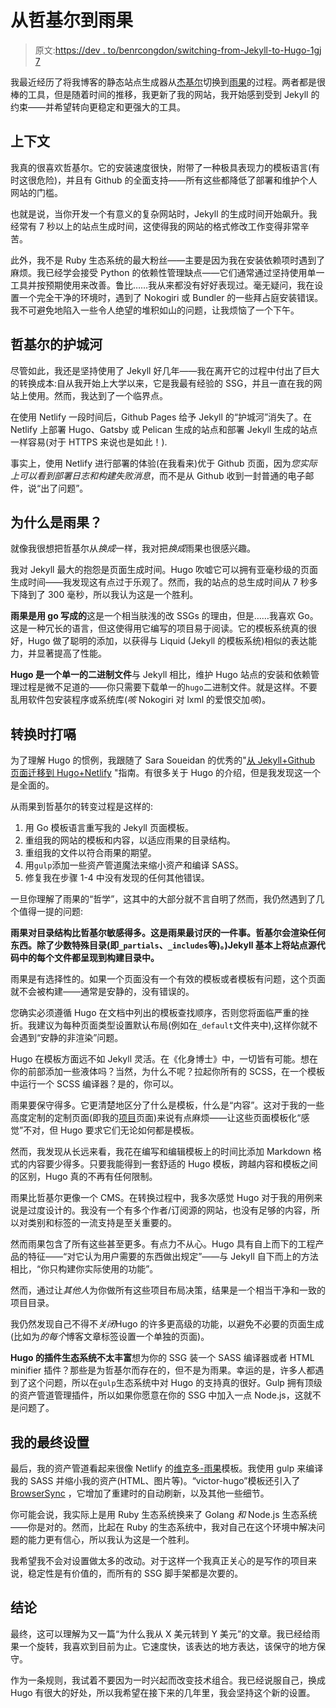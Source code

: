 # 从哲基尔到雨果

> 原文:[https://dev . to/benrcongdon/switching-from-Jekyll-to-Hugo-1gj 7](https://dev.to/benrcongdon/switching-from-jekyll-to-hugo-1gj7)

我最近经历了将我博客的静态站点生成器从[杰基尔](https://jekyllrb.com/)切换到[雨果](https://gohugo.io/)的过程。两者都是很棒的工具，但是随着时间的推移，我更新了我的网站，我开始感到受到 Jekyll 的约束——并希望转向更稳定和更强大的工具。

## [](#context)上下文

我真的很喜欢哲基尔。它的安装速度很快，附带了一种极具表现力的模板语言(有时这很危险)，并且有 Github 的全面支持——所有这些都降低了部署和维护个人网站的门槛。

也就是说，当你开发一个有意义的复杂网站时，Jekyll 的生成时间开始飙升。我经常有 7 秒以上的站点生成时间，这使得我的网站的格式修改工作变得非常辛苦。

此外，我不是 Ruby 生态系统的最大粉丝——主要是因为我在安装依赖项时遇到了麻烦。我已经学会接受 Python 的依赖性管理缺点——它们通常通过坚持使用单一工具并按预期使用来改善。鲁比……我从来都没有好好表现过。毫无疑问，我在设置一个完全干净的环境时，遇到了 Nokogiri 或 Bundler 的一些拜占庭安装错误。我不可避免地陷入一些令人绝望的堆积如山的问题，让我烦恼了一个下午。

## [](#jekylls-moat)哲基尔的护城河

尽管如此，我还是坚持使用了 Jekyll 好几年——我在离开它的过程中付出了巨大的转换成本:自从我开始上大学以来，它是我最有经验的 SSG，并且一直在我的网站上使用。然而，我达到了一个临界点。

在使用 Netlify 一段时间后，Github Pages 给予 Jekyll 的“护城河”消失了。在 Netlify 上部署 Hugo、Gatsby 或 Pelican 生成的站点和部署 Jekyll 生成的站点一样容易(对于 HTTPS 来说也是如此！).

事实上，使用 Netlify 进行部署的体验(在我看来)优于 Github 页面，因为*您实际上可以看到部署日志和构建失败消息*，而不是从 Github 收到一封普通的电子邮件，说“出了问题”。

## [](#why-hugo)为什么是雨果？

就像我很想把哲基尔从*换成*一样，我对把*换成*雨果也很感兴趣。

我对 Jekyll 最大的抱怨是页面生成时间。Hugo 吹嘘它可以拥有亚毫秒级的页面生成时间——我发现这有点过于乐观了。然而，我的站点的总生成时间从 7 秒多下降到了 300 毫秒，所以我认为这是一个胜利。

**雨果是用 go 写成的**这是一个相当肤浅的改 SSGs 的理由，但是……我喜欢 Go。这是一种冗长的语言，但这使得用它编写的项目易于阅读。它的模板系统真的很好，Hugo 做了聪明的添加，以获得与 Liquid (Jekyll 的模板系统)相似的表达能力，并显著提高了性能。

**Hugo 是一个单一的二进制文件**与 Jekyll 相比，维护 Hugo 站点的安装和依赖管理过程是微不足道的——你只需要下载单一的`hugo`二进制文件。就是这样。不要乱用软件包安装程序或系统库(*咳* Nokogiri 对 lxml 的爱恨交加*咳*)。

## [](#hiccups-during-conversion)转换时打嗝

为了理解 Hugo 的惯例，我跟随了 Sara Soueidan 的优秀的"[从 Jekyll+Github 页面迁移到 Hugo+Netlify](https://www.sarasoueidan.com/blog/jekyll-ghpages-to-hugo-netlify/) "指南。有很多关于 Hugo 的介绍，但是我发现这一个是全面的。

从雨果到哲基尔的转变过程是这样的:

1.  用 Go 模板语言重写我的 Jekyll 页面模板。
2.  重组我的网站的模板和内容，以适应雨果的目录结构。
3.  重组我的文件以符合雨果的期望。
4.  用`gulp`添加一些资产管道魔法来缩小资产和编译 SASS。
5.  修复我在步骤 1-4 中没有发现的任何其他错误。

一旦你理解了雨果的“哲学”，这其中的大部分就不言自明了然而，我仍然遇到了几个值得一提的问题:

**雨果对目录结构比哲基尔敏感得多。这是雨果最讨厌的一件事。哲基尔会渲染任何东西。除了少数特殊目录(即`_partials`、`_includes`等)。)Jekyll 基本上将站点源代码中的每个文件都呈现到构建目录中。**

雨果是有选择性的。如果一个页面没有一个有效的模板或者模板有问题，这个页面就不会被构建——通常是安静的，没有错误的。

您确实必须遵循 Hugo 在文档中列出的模板查找顺序，否则您将面临严重的挫折。我建议为每种页面类型设置默认布局(例如在`_default`文件夹中),这样你就不会遇到“安静的非渲染”问题。

Hugo 在模板方面远不如 Jekyll 灵活。在《化身博士》中，一切皆有可能。想在你的前部添加一些液体吗？当然，为什么不呢？拉起你所有的 SCSS，在一个模板中运行一个 SCSS 编译器？是的，你可以。

雨果要保守得多。它更清楚地区分了什么是模板，什么是“内容”。这对于我的一些高度定制的定制页面(即我的[项目](https://benjamincongdon.me/projects)页面)来说有点麻烦——让这些页面模板化“感觉”不对，但 Hugo 要求它们无论如何都是模板。

然而，我发现从长远来看，我花在编写和编辑模板上的时间比添加 Markdown 格式的内容要少得多。只要我能得到一套舒适的 Hugo 模板，跨越内容和模板之间的区别，Hugo 真的不再有任何限制。

雨果比哲基尔更像一个 CMS。在转换过程中，我多次感觉 Hugo 对于我的用例来说是过度设计的。我没有一个有多个作者/订阅源的网站，也没有足够的内容，所以对类别和标签的一流支持是至关重要的。

然而雨果包含了所有这些甚至更多。有点力不从心。Hugo 具有自上而下的工程产品的特征——“对它认为用户需要的东西做出规定”——与 Jekyll 自下而上的方法相比，“你只构建你实际使用的功能”。

然而，通过让*其他人*为你做所有这些项目布局决策，结果是一个相当干净和一致的项目目录。

我仍然发现自己不得不*关闭*Hugo 的许多更高级的功能，以避免不必要的页面生成(比如为*的每个*博客文章标签设置一个单独的页面)。

**Hugo 的插件生态系统不太丰富**想为你的 SSG 装一个 SASS 编译器或者 HTML minifier 插件？那些是为哲基尔而存在的，但不是为雨果。幸运的是，许多人都遇到了这个问题，所以在`gulp`生态系统中对 Hugo 的支持真的很好。Gulp 拥有顶级的资产管道管理插件，所以如果你愿意在你的 SSG 中加入一点 Node.js，这就不是问题了。

## [](#my-final-setup)我的最终设置

最后，我的资产管道看起来很像 Netlify 的[维克多-雨果](https://github.com/netlify/victor-hugo)模板。我使用 gulp 来编译我的 SASS 并缩小我的资产(HTML、图片等)。“victor-hugo”模板还引入了 [BrowserSync](https://browsersync.io/) ，它增加了重建时的自动刷新，以及其他一些细节。

你可能会说，我实际上是用 Ruby 生态系统换来了 Golang *和* Node.js 生态系统——你是对的。然而，比起在 Ruby 的生态系统中，我对自己在这个环境中解决问题的能力更有信心，所以我认为这是一个胜利。

我希望我不会对设置做太多的改动。对于这样一个我真正关心的是写作的项目来说，稳定性是有价值的，而所有的 SSG 脚手架都是次要的。

## [](#conclusion)结论

最终，这可以理解为又一篇“为什么我从 X 美元转到 Y 美元”的文章。我已经给雨果一个旋转，我喜欢到目前为止。它速度快，该表达的地方表达，该保守的地方保守。

作为一条规则，我试着不要因为一时兴起而改变技术组合。我已经说服自己，换成 Hugo 有很大的好处，所以我希望在接下来的几年里，我会坚持这个新的设置。